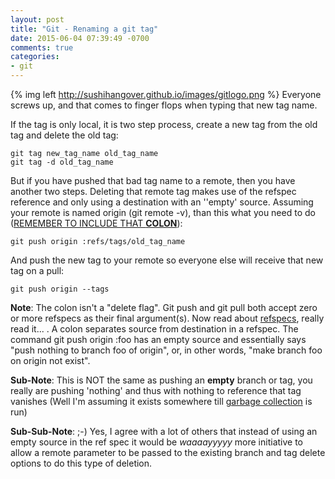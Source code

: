 ```yaml
---
layout: post
title: "Git - Renaming a git tag"
date: 2015-06-04 07:39:49 -0700
comments: true
categories: 
- git
---
```

{% img left http://sushihangover.github.io/images/gitlogo.png %}  Everyone screws up, and that comes to finger flops when typing that new tag name. 

If the tag is only local, it is two step process, create a new tag from the old tag and delete the old tag:

    git tag new_tag_name old_tag_name
    git tag -d old_tag_name

But if you have pushed that bad tag name to a remote, then you have another two steps. Deleting that remote tag makes use of the refspec reference and only using a destination with an ''empty' source. Assuming your remote is named origin (git remote -v), than this what you need to do (<u>REMEMBER TO INCLUDE THAT **COLON**</u>):

    git push origin :refs/tags/old_tag_name

And push the new tag to your remote so everyone else will receive that new tag on a pull:

    git push origin --tags

**Note**: The colon isn't a "delete flag". Git push and git pull both accept zero or more refspecs as their final argument(s). Now read about [refspecs](http://git-scm.com/book/en/v2/Git-Internals-The-Refspec), really read it... . A colon separates source from destination in a refspec. The command git push origin :foo has an empty source and essentially says "push nothing to branch foo of origin", or, in other words, "make branch foo on origin not exist". 

**Sub-Note**: This is NOT the same as pushing an **empty** branch or tag, you really are pushing 'nothing' and thus with nothing to reference that tag vanishes (Well I'm assuming it exists somewhere till [garbage collection](https://www.kernel.org/pub/software/scm/git/docs/git-gc.html) is run)

**Sub-Sub-Note**: ;-) Yes, I agree with a lot of others that instead of using an empty source in the ref spec it would be *waaaayyyyy* more initiative to allow a remote parameter to be passed to the existing branch and tag delete options to do this type of deletion.

